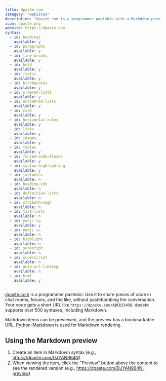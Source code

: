 ```yaml
---
title: dpaste.com
category: "websites"
description: "dpaste.com is a programmer pastebin with a Markdown previewing feature."
icon: dpaste.png
website: https://dpaste.com
syntax:
  - id: headings
    available: y
  - id: paragraphs
    available: y
  - id: line-breaks
    available: y
  - id: bold
    available: y
  - id: italic
    available: y
  - id: blockquotes
    available: y
  - id: ordered-lists
    available: y
  - id: unordered-lists
    available: y
  - id: code
    available: y
  - id: horizontal-rules
    available: y
  - id: links
    available: y
  - id: images
    available: y
  - id: tables
    available: y
  - id: fenced-code-blocks
    available: y
  - id: syntax-highlighting
    available: y
  - id: footnotes
    available: n
  - id: heading-ids
    available: n
  - id: definition-lists
    available: n
  - id: strikethrough
    available: n
  - id: task-lists
    available: n
  - id: emoji-cp
    available: y
  - id: emoji-sc
    available: n
  - id: highlight
    available: n
  - id: subscript
    available: n
  - id: superscript
    available: n
  - id: auto-url-linking
    available: n
  - id: html
    available: y
---
```


[dpaste.com](https://dpaste.com) is a programmer pastebin. Use it to share pieces of code in chat rooms, forums, and the like, without pastebombing the conversation. Your code gets a short URL like `https://dpaste.com/ABCD23456`. dpaste supports over 500 syntaxes, including Markdown.

Markdown items can be previewed, and the preview has a bookmarkable URL. [Python-Markdown](https://python-markdown.github.io/) is used for Markdown rendering.

## Using the Markdown preview

1. Create an item in Markdown syntax (e.g., <https://dpaste.com/DJYAN964N>).
2. When viewing the item, click the "Preview" button above the content to see the rendered version (e.g., <https://dpaste.com/DJYAN964N-preview>).

